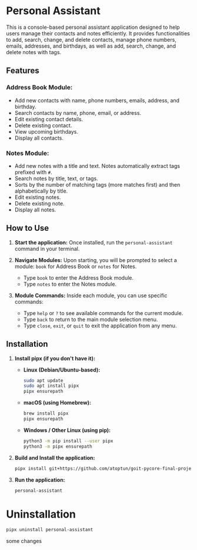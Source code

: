 # Personal Assistant

This is a console-based personal assistant application designed to help users manage their contacts and notes efficiently. It provides functionalities to add, search, change, and delete contacts, manage phone numbers, emails, addresses, and birthdays, as well as add, search, change, and delete notes with tags.

## Features

### Address Book Module:

- Add new contacts with name, phone numbers, emails, address, and birthday.
- Search contacts by name, phone, email, or address.
- Edit existing contact details.
- Delete existing contact.
- View upcoming birthdays.
- Display all contacts.

### Notes Module:

- Add new notes with a title and text. Notes automatically extract tags prefixed with `#`.
- Search notes by title, text, or tags.
- Sorts by the number of matching tags (more matches first) and then alphabetically by title.
- Edit existing notes.
- Delete existing note.
- Display all notes.

## How to Use

1.  **Start the application:**
    Once installed, run the `personal-assistant` command in your terminal.

2.  **Navigate Modules:**
    Upon starting, you will be prompted to select a module: `book` for Address Book or `notes` for Notes.

    - Type `book` to enter the Address Book module.
    - Type `notes` to enter the Notes module.

3.  **Module Commands:**
    Inside each module, you can use specific commands:
    - Type `help` or `?` to see available commands for the current module.
    - Type `back` to return to the main module selection menu.
    - Type `close`, `exit`, or `quit` to exit the application from any menu.

## Installation

1.  **Install pipx (if you don't have it):**

    - **Linux (Debian/Ubuntu-based):**
      ```bash
      sudo apt update
      sudo apt install pipx
      pipx ensurepath
      ```
    - **macOS (using Homebrew):**
      ```bash
      brew install pipx
      pipx ensurepath
      ```
    - **Windows / Other Linux (using pip):**
      ```bash
      python3 -m pip install --user pipx
      python3 -m pipx ensurepath
      ```

2.  **Build and Install the application:**
    ```bash
    pipx install git+https://github.com/atoptun/goit-pycore-final-project
    ```

3.  **Run the application:**
    ```bash
    personal-assistant
    ```


# Uninstallation

```bash
pipx uninstall personal-assistant
```

some changes